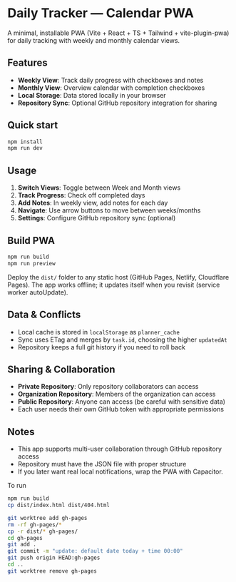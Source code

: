 
# Daily Tracker — Calendar PWA

A minimal, installable PWA (Vite + React + TS + Tailwind + vite-plugin-pwa) for daily tracking with weekly and monthly calendar views.

## Features
- **Weekly View**: Track daily progress with checkboxes and notes
- **Monthly View**: Overview calendar with completion checkboxes
- **Local Storage**: Data stored locally in your browser
- **Repository Sync**: Optional GitHub repository integration for sharing

## Quick start
```bash
npm install
npm run dev
```

## Usage
1. **Switch Views**: Toggle between Week and Month views
2. **Track Progress**: Check off completed days
3. **Add Notes**: In weekly view, add notes for each day
4. **Navigate**: Use arrow buttons to move between weeks/months
5. **Settings**: Configure GitHub repository sync (optional)

## Build PWA
```bash
npm run build
npm run preview
```

Deploy the `dist/` folder to any static host (GitHub Pages, Netlify, Cloudflare Pages).
The app works offline; it updates itself when you revisit (service worker autoUpdate).

## Data & Conflicts
- Local cache is stored in `localStorage` as `planner_cache`
- Sync uses ETag and merges by `task.id`, choosing the higher `updatedAt`
- Repository keeps a full git history if you need to roll back

## Sharing & Collaboration
- **Private Repository**: Only repository collaborators can access
- **Organization Repository**: Members of the organization can access
- **Public Repository**: Anyone can access (be careful with sensitive data)
- Each user needs their own GitHub token with appropriate permissions

## Notes
- This app supports multi-user collaboration through GitHub repository access
- Repository must have the JSON file with proper structure
- If you later want real local notifications, wrap the PWA with Capacitor.




To run

```bash
npm run build
cp dist/index.html dist/404.html

git worktree add gh-pages
rm -rf gh-pages/*
cp -r dist/* gh-pages/
cd gh-pages
git add .
git commit -m "update: default date today + time 00:00"
git push origin HEAD:gh-pages
cd ..
git worktree remove gh-pages
```